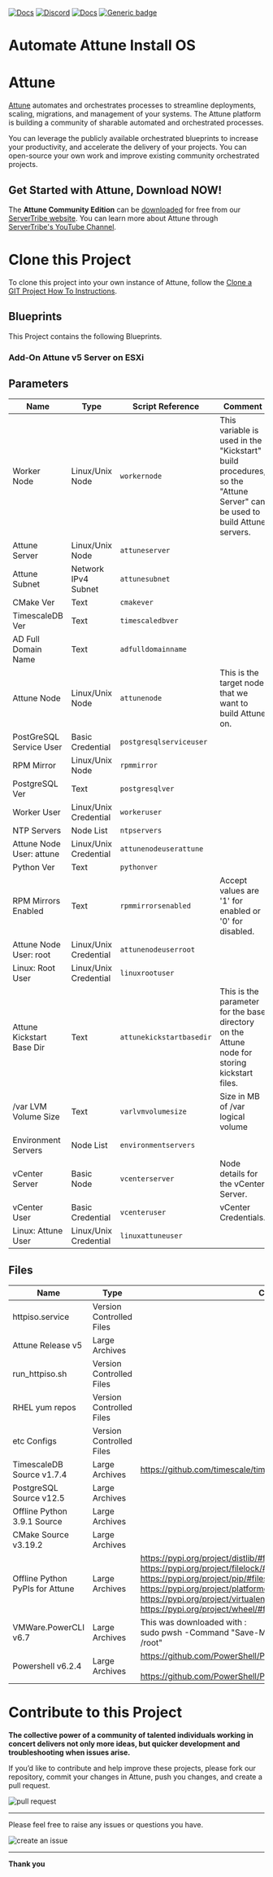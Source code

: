 



[![Docs](https://img.shields.io/badge/docs-latest-brightgreen.svg)](http://doc.servertribe.com)
[![Discord](https://img.shields.io/discord/844971127703994369)](http://discord.servertribe.com)
[![Docs](https://img.shields.io/badge/videos-watch-brightgreen.svg)](https://www.youtube.com/@servertribe)
[![Generic badge](https://img.shields.io/badge/download-latest-brightgreen.svg)](https://www.servertribe.com/community-edition/)

# Automate Attune Install OS






# Attune

[Attune](https://www.servertribe.com/)
automates and orchestrates processes to streamline deployments, scaling,
migrations, and management of your systems. The Attune platform is building a
community of sharable automated and orchestrated processes.

You can leverage the publicly available orchestrated blueprints to increase
your productivity, and accelerate the delivery of your projects. You can
open-source your own work and improve existing community orchestrated projects.

## Get Started with Attune, Download NOW!

The **Attune Community Edition** can be
[downloaded](https://www.servertribe.com/comunity-edition/)
for free from our
[ServerTribe website](https://www.servertribe.com/comunity-edition/).
You can learn more about Attune through
[ServerTribe's YouTube Channel](https://www.youtube.com/@servertribe).







# Clone this Project

To clone this project into your own instance of Attune, follow the
[Clone a GIT Project How To Instructions](https://servertribe-attune.readthedocs.io/en/latest/howto/design_workspace/clone_project.html).




## Blueprints

This Project contains the following Blueprints.



### Add-On Attune v5 Server on ESXi





## Parameters


| Name | Type | Script Reference | Comment |
| ---- | ---- | ---------------- | ------- |
| Worker Node | Linux/Unix Node | `workernode` | This variable is used in the "Kickstart" build procedures, so the "Attune Server" can be used to build Attune servers. |
| Attune Server | Linux/Unix Node | `attuneserver` |  |
| Attune Subnet | Network IPv4 Subnet | `attunesubnet` |  |
| CMake Ver | Text | `cmakever` |  |
| TimescaleDB Ver | Text | `timescaledbver` |  |
| AD Full Domain Name | Text | `adfulldomainname` |  |
| Attune Node | Linux/Unix Node | `attunenode` | This is the target node that we want to build Attune on. |
| PostGreSQL Service User | Basic Credential | `postgresqlserviceuser` |  |
| RPM Mirror | Linux/Unix Node | `rpmmirror` |  |
| PostgreSQL Ver | Text | `postgresqlver` |  |
| Worker User | Linux/Unix Credential | `workeruser` |  |
| NTP Servers | Node List | `ntpservers` |  |
| Attune Node User: attune | Linux/Unix Credential | `attunenodeuserattune` |  |
| Python Ver | Text | `pythonver` |  |
| RPM Mirrors Enabled | Text | `rpmmirrorsenabled` | Accept values are '1' for enabled or '0' for disabled. |
| Attune Node User: root | Linux/Unix Credential | `attunenodeuserroot` |  |
| Linux: Root User | Linux/Unix Credential | `linuxrootuser` |  |
| Attune Kickstart Base Dir | Text | `attunekickstartbasedir` | This is the parameter for the base directory on the Attune node for storing kickstart files. |
| /var LVM Volume Size | Text | `varlvmvolumesize` | Size in MB of /var logical volume |
| Environment Servers | Node List | `environmentservers` |  |
| vCenter Server | Basic Node | `vcenterserver` | Node details for the vCenter Server. |
| vCenter User | Basic Credential | `vcenteruser` | vCenter Credentials. |
| Linux: Attune User | Linux/Unix Credential | `linuxattuneuser` |  |




## Files

| Name | Type | Comment |
| ---- | ---- | ------- |
| httpiso.service | Version Controlled Files |  |
| Attune Release v5 | Large Archives |  |
| run_httpiso.sh | Version Controlled Files |  |
| RHEL yum repos | Version Controlled Files |  |
| etc Configs | Version Controlled Files |  |
| TimescaleDB Source v1.7.4 | Large Archives | https://github.com/timescale/timescaledb/archive/refs/tags/1.7.4.tar.gz |
| PostgreSQL Source v12.5 | Large Archives |  |
| Offline Python 3.9.1 Source | Large Archives |  |
| CMake Source v3.19.2 | Large Archives |  |
| Offline Python PyPIs for Attune | Large Archives | https://pypi.org/project/distlib/#files<br>https://pypi.org/project/filelock/#files<br>https://pypi.org/project/pip/#files<br>https://pypi.org/project/platformdirs/#files<br>https://pypi.org/project/virtualenv/#files<br>https://pypi.org/project/wheel/#files |
| VMWare.PowerCLI v6.7 | Large Archives | This was downloaded with :<br>sudo pwsh -Command "Save-Module -name VMware.PowerCLI -Path /root" |
| Powershell v6.2.4 | Large Archives | https://github.com/PowerShell/PowerShell/releases<br><br>https://github.com/PowerShell/PowerShell/releases/tag/v6.2.4 |






# Contribute to this Project

**The collective power of a community of talented individuals working in
concert delivers not only more ideas, but quicker development and
troubleshooting when issues arise.**

If you’d like to contribute and help improve these projects, please fork our
repository, commit your changes in Attune, push you changes, and create a
pull request.

<img src="https://www.servertribe.com/wp-content/uploads/2023/02/Attune-pull-request-01.png" alt="pull request"/>

---

Please feel free to raise any issues or questions you have.

<img src="https://www.servertribe.com/wp-content/uploads/2023/02/Attune-get-help-02.png" alt="create an issue"/>


---

**Thank you**

